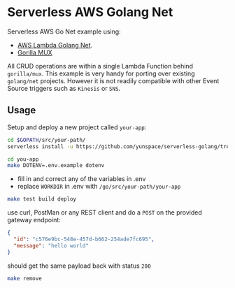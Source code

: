 # Serverless AWS Golang Net
Serverless AWS Go Net example using:
 
- [AWS Lambda Golang Net](https://github.com/eawsy/aws-lambda-go-net). 
- [Gorilla MUX](http://www.gorillatoolkit.org/pkg/mux) 

All CRUD operations are within a single Lambda Function behind `gorilla/mux`. This example is
very handy for porting over existing `golang/net` projects. However it is not readily compatible 
with other Event Source triggers such as `Kinesis` or `SNS`.

## Usage
Setup and deploy a new project called `your-app`:

```bash
cd $GOPATH/src/your-path/
serverless install -u https://github.com/yunspace/serverless-golang/tree/master/examples/aws-golang-net -n your-app
```

```bash
cd you-app
make DOTENV=.env.example dotenv

```
* fill in and correct any of the variables in .env
* replace `WORKDIR` in .env with `/go/src/your-path/your-app`

```bash
make test build deploy
```

use curl, PostMan or any REST client and do a `POST` on the provided gateway endpoint:

```json
{
  "id": "c576e9bc-548e-457d-b662-254ade7fc695",
  "message": "hello world"
}
```

should get the same payload back with status `200`

```bash
make remove
```
